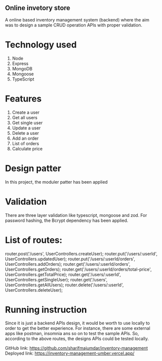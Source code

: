 ## Online invetory store

A online based inventory management system (backend) where the aim was to design a sample CRUD operation APIs with proper validation.

# Technology used

1. Node
2. Express
3. MongoDB
4. Mongoose
5. TypeScript

# Features

1. Create a user
2. Get all users
3. Get single user
4. Update a user
5. Delete a user
6. Add an order
7. List of orders
8. Calculate price

# Design patter

In this project, the moduler patter has been applied

# Validation

There are three layer validation like typescript, mongoose and zod. For password hashing, the Bcrypt dependency has been applied.

# List of routes:

router.post('/users', UserControllers.createUser);
router.put('/users/:userId', UserControllers.updatedUser);
router.put('/users/:userId/orders', UserControllers.addOrders);
router.get('/users/:userId/orders', UserControllers.getOrders);
router.get('/users/:userId/orders/total-price', UserControllers.getTotalPrice);
router.get('/users/:userId', UserControllers.getSingleUser);
router.get('/users', UserControllers.getAllUsers);
router.delete('/users/:userId', UserControllers.deleteUser);

# Running instruction

Since it is just a backend APIs design, it would be worth to use locally to order to get the better experience. For instance, there are some external apps like postman, insomnia ans so on to test the sample APIs. So, according to the above routes, the designs APIs could be tested locally.

GitHub link: https://github.com/sharifmajumdar/inventory-management
Deployed link: https://inventory-management-umber.vercel.app/
